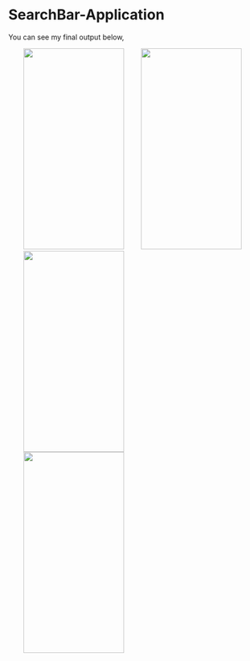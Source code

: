 # SearchBar-Application

You can see my final output below,


<img src="https://user-images.githubusercontent.com/55725137/162346137-014cfc89-8dd1-4a29-b2bf-2e5c218aca63.jpg" width="200" height="400" hspace="30"/>  <img src="https://user-images.githubusercontent.com/55725137/162346164-37d3f8bf-9847-4f0f-92a9-9f37508f6397.jpg" width="200" height="400"/> <img src="https://user-images.githubusercontent.com/55725137/162346196-702ceb4f-9914-45af-951f-e57ec3f70553.jpg" width="200" height="400" hspace="30"/>  <img src="https://user-images.githubusercontent.com/55725137/162346227-3fab3d3c-269d-4d03-9a89-90b4fe1f580c.jpg" width="200" height="400" hspace="30"/>
